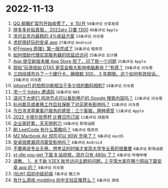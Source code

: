 # 2022-11-13

1. [QQ 邮箱扩容包开始收费了，￥ 15/月](https://www.v2ex.com/t/894818) `50条评论` `分享发现`
1. [拼多多补贴真狠， 2022atv 只要 1300](https://www.v2ex.com/t/894824) `40条评论` `Apple`
1. [求问五年内最稳的 4%收益方案](https://www.v2ex.com/t/894842) `33条评论` `问与答`
1. [求好用好玩的安卓 app](https://www.v2ex.com/t/894812) `27条评论` `Android`
1. [《FFmpeg 原理》第一版完成了](https://www.v2ex.com/t/894803) `26条评论` `程序员`
1. [如何借助代理实现服务器的低延迟访问](https://www.v2ex.com/t/894865) `25条评论` `云计算`
1. [App 提交新版本被 App Store 拒了，问了我一个问题](https://www.v2ex.com/t/894848) `25条评论` `Apple`
1. [观帖“玩游戏如 GTA5 是否会极大影响电脑寿命？”有感？](https://www.v2ex.com/t/894861) `19条评论` `问与答`
1. [三四线城市办了一个建行卡。确限额 300， 3 年期限。这个如何有效投诉。](https://www.v2ex.com/t/894810) `19条评论` `问与答`
1. [iphone11 的拍照功能相当于多少钱的数码相机?](https://www.v2ex.com/t/894837) `18条评论` `问与答`
1. [求一个 hdsky 邀请码](https://www.v2ex.com/t/894811) `16条评论` `NAS`
1. [请问下大佬们 鸡场节点可以看到用户的 Google 搜索内容吗？](https://www.v2ex.com/t/894849) `12条评论` `问与答`
1. [杭州裁员或者换工作后社保断了对买房有影响吗？](https://www.v2ex.com/t/894809) `12条评论` `问与答`
1. [今日寻求苹果客户服务的感受：三个客服，两种感受](https://www.v2ex.com/t/894829) `11条评论` `Apple`
1. [2022 卡塔尔世界杯 比赛日历订阅](https://www.v2ex.com/t/894827) `11条评论` `绿茵场`
1. [企业家好累，天天拼刺刀](https://www.v2ex.com/t/894860) `10条评论` `职场话题`
1. [刷 LeetCode 有什么策略吗？](https://www.v2ex.com/t/894833) `9条评论` `程序员`
1. [M2 Macbook Air 现在可以 90W 充电了？](https://www.v2ex.com/t/894820) `9条评论` `macOS`
1. [安卓锁屏漏洞鸿蒙受影响吗？](https://www.v2ex.com/t/894872) `8条评论` `Android`
1. [不要再说专业无用，想考证的时候才发现大学专业真的很重要](https://www.v2ex.com/t/894836) `8条评论` `职场话题`
1. [yt-dlp you-get 下载 B 站视频，现在只有 480p 了？](https://www.v2ex.com/t/894817) `8条评论` `哔哩哔哩`
1. [请教， 1，关于新 V2EX 账号访问主题的问题。2 平常大家在哪个网站下载安卓 app 的？](https://www.v2ex.com/t/894815) `8条评论` `问与答`
1. [[杭州] 招初中级前端](https://www.v2ex.com/t/894844) `7条评论` `酷工作`
1. [有什么游戏 modding 向中文社区推荐么？](https://www.v2ex.com/t/894881) `6条评论` `游戏`
